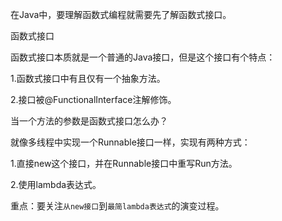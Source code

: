 在Java中，要理解函数式编程就需要先了解函数式接口。



函数式接口

函数式接口本质就是一个普通的Java接口，但是这个接口有个特点：

1.函数式接口中有且仅有一个抽象方法。

2.接口被@FunctionalInterface注解修饰。



当一个方法的参数是函数式接口怎么办？

就像多线程中实现一个Runnable接口一样，实现有两种方式：

1.直接new这个接口，并在Runnable接口中重写Run方法。

2.使用lambda表达式。

重点：要关注`从new接口`到`最简lambda表达式`的演变过程。